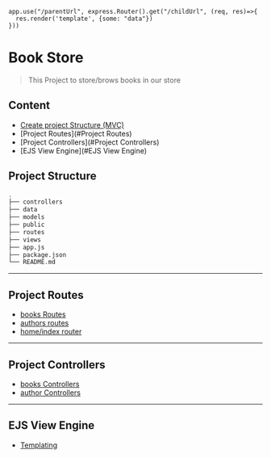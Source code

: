 ```
app.use("/parentUrl", express.Router().get("/childUrl", (req, res)=>{
  res.render('template', {some: "data"})
}))
```


# Book Store
> This Project to store/brows books in our store

## Content
- [Create project Structure (MVC)](#project-structure)
- [Project Routes](#Project Routes)
- [Project Controllers](#Project Controllers)
- [EJS View Engine](#EJS View Engine)

## Project Structure
```bash
.
├── controllers
├── data
├── models
├── public
├── routes
├── views
├── app.js
├── package.json
└── README.md
```
<hr>

## Project Routes
- [books Routes](./routes)
- [authors routes](./routes)
- [home/index router](./routes)

<hr>

## Project Controllers
- [books Controllers](./controllers/)
- [author Controllers](./controllers/)

<hr>

## EJS View Engine
- [Templating](./views/)
